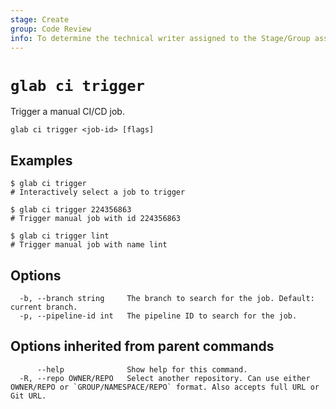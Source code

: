```yaml
---
stage: Create
group: Code Review
info: To determine the technical writer assigned to the Stage/Group associated with this page, see https://about.gitlab.com/handbook/product/ux/technical-writing/#assignments
---
```


<!--
This documentation is auto generated by a script.
Please do not edit this file directly. Run `make gen-docs` instead.
-->

# `glab ci trigger`

Trigger a manual CI/CD job.

```plaintext
glab ci trigger <job-id> [flags]
```

## Examples

```plaintext
$ glab ci trigger
# Interactively select a job to trigger

$ glab ci trigger 224356863
# Trigger manual job with id 224356863

$ glab ci trigger lint
# Trigger manual job with name lint

```

## Options

```plaintext
  -b, --branch string     The branch to search for the job. Default: current branch.
  -p, --pipeline-id int   The pipeline ID to search for the job.
```

## Options inherited from parent commands

```plaintext
      --help              Show help for this command.
  -R, --repo OWNER/REPO   Select another repository. Can use either OWNER/REPO or `GROUP/NAMESPACE/REPO` format. Also accepts full URL or Git URL.
```
